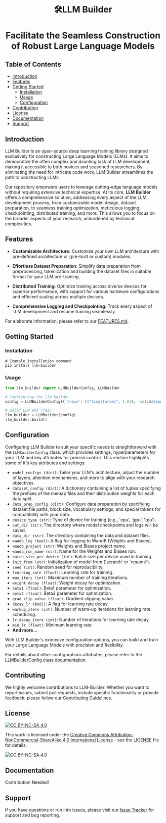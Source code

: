<h1 align="center"> 🛠️LLM Builder <h1/>
<p>
    <p align="center"> Facilitate the Seamless Construction of Robust Large Language Models <p/>
<p/>

## Table of Contents

- [Introduction](#introduction)
- [Features](#features)
- [Getting Started](#getting-started)
  - [Installation](#installation)
  - [Usage](#usage)
  - [Configuration](#configuration)
- [Contributing](#contributing)
- [License](#license)
- [Documentation](#documentation)
- [Support](#support)

## Introduction

LLM Builder is an open-source deep learning training library designed exclusively for constructing Large Language Models (LLMs). It aims to democratize the often complex and daunting task of LLM development, making it accessible to both novices and seasoned researchers. By eliminating the need for intricate code work, LLM Builder streamlines the path to constructing LLMs.

Our repository empowers users to leverage cutting-edge language models without requiring extensive technical expertise. At its core, **LLM Builder** offers a comprehensive solution, addressing every aspect of the LLM development process, from customizable model design, dataset preparation, to seamless training optimization, meticulous logging, checkpointing, distributed training, and more. This allows you to focus on the broader aspects of your research, unburdened by technical complexities.

## Features

- **Customizable Architecture:** Customize your own LLM architecture with pre-defined architecture or (pre-built or custom) modules.
  
- **Effortless Dataset Preparation:** Simplify data preparation from preprocessing, tokenization and building the dataset files in suitable format for ypur LLM pre-training.
  
- **Distributed Training:** Optimize training across diverse devices for superior performance, with support for various hardware configurations and efficient scaling across multiple devices.

- **Comprehensive Logging and Checkpointing:** Track every aspect of LLM development and resume training seamlessly.

For elaborate information, please refer to our [FEATURES.md](https://github.com/TheFaheem/llm-builder/blob/main/FEATURES.md).

## Getting Started

### Installation

```shell
# Example installation command
pip install llm-builder
```

### Usage

```python
from llm_builder import LLMBuilderConfig, LLMBuilder

# Configuring the llm-builder
config = LLMBuilderConfig({'train': [("tinystories", 1.0)], 'validation': [("tinystories", 1.0)]})

# Build LLM and Train
llm_builder = LLMBuilder(config)
llm_builder.build()
```

## Configuration

Configuring LLM Builder to suit your specific needs is straightforward with the `LLMBuilderConfig` class. which provides settings, hyperparameters for your LLM and key attributes for precise control. This section highlights some of it's key attributes and settings:

- `model_configs (dict)`: Tailor your LLM's architecture, adjust the number of layers, attention mechanisms, and more to align with your research objectives.
- `dataset_config (dict)`: A dictionary containing a list of tuples specifying the prefixes of the memap files and their distribution weights for each data split.
- `data_prep_config (dict)`: Configure data preparation by specifying dataset file paths, block size, vocabulary settings, and special tokens for compatibility with your data.
- `device_type (str)`: Type of device for training (e.g., 'cpu', 'gpu', 'tpu').
- `out_dir (str)`: The directory where model checkpoints and logs will be saved.
- `data_dir (str)`: The directory containing the data and dataset files.
- `wandb_log (bool)`: A flag for logging to WandB (Weights and Biases).
- `wandb_project (str)`: Weights and Biases project name.
- `wandb_run_name (str)`: Name for the Weights and Biases run.
- `batch_size_per_device (int)`: Batch size per device used in training.
- `init_from (str)`: Initialization of model from ('scratch' or 'resume').
- `seed (int)`: Random seed for reproducibility.
- `learning_rate (float)`: Learning rate for training.
- `max_iters (int)`: Maximum number of training iterations.
- `weight_decay (float)`: Weight decay for optimization.
- `beta1 (float)`: Beta1 parameter for optimization.
- `beta2 (float)`: Beta2 parameter for optimization.
- `grad_clip_value (float)`: Gradient clipping value.
- `decay_lr (bool)`: A flag for learning rate decay.
- `warmup_iters (int)`: Number of warm-up iterations for learning rate scheduling.
- `lr_decay_iters (int)`: Number of iterations for learning rate decay.
- `min_lr (float)`: Minimum learning rate.
- **And more...**

With LLM Builder's extensive configuration options, you can build and train your Large Language Models with precision and flexibility.

For details about other configurations attributes, please refer to the [LLMBuilderConfig class documentation](https://github.com/TheFaheem/llm-builder/blob/main/llm-builder/llm_builder.py#L38).

## Contributing

We highly welcome contributions to LLM-Builder! Whether you want to report issues, submit pull requests, include specific functionality or provide feedback, please follow our [Contributing Guidelines](https://github.com/TheFaheem/llm-builder/blob/main/CONTRIBUTION.md).

## License

[![CC BY-NC-SA 4.0][cc-by-nc-sa-shield]][cc-by-nc-sa]

This work is licensed under the [Creative Commons Attribution-NonCommercial-ShareAlike 4.0 International License][cc-by-nc-sa] - see the [LICENSE](https://github.com/TheFaheem/llm-builder/blob/main/LICENSE) file for details.

[![CC BY-NC-SA 4.0][cc-by-nc-sa-image]][cc-by-nc-sa]

[cc-by-nc-sa]: http://creativecommons.org/licenses/by-nc-sa/4.0/
[cc-by-nc-sa-image]: https://licensebuttons.net/l/by-nc-sa/4.0/88x31.png
[cc-by-nc-sa-shield]: https://img.shields.io/badge/License-CC%20BY--NC--SA%204.0-lightgrey.svg

## Documentation

Contribution Needed!

## Support

If you have questions or run into issues, please visit our [Issue Tracker](https://github.com/TheFaheem/llm-builder/issues) for support and bug reporting.


